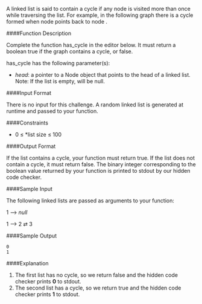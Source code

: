 A linked list is said to contain a cycle if any node is visited more than once while traversing the list. For example, in the following graph there is a cycle formed when node  points back to node .

####Function Description

Complete the function has_cycle in the editor below. It must return a boolean true if the graph contains a cycle, or false.

has_cycle has the following parameter(s):

* *head*: a pointer to a Node object that points to the head of a linked list.
Note: If the list is empty,  will be null.

####Input Format

There is no input for this challenge. A random linked list is generated at runtime and passed to your function.

####Constraints

* 0 ≤ *list size ≤ 100

####Output Format

If the list contains a cycle, your function must return true. If the list does not contain a cycle, it must return false. The binary integer corresponding to the boolean value returned by your function is printed to stdout by our hidden code checker.

####Sample Input

The following linked lists are passed as arguments to your function:

1 ⟶ *null*

1 ⟶ 2 ⇄ 3

####Sample Output

```
0
1
```

####Explanation

1. The first list has no cycle, so we return false and the hidden code checker prints **0** to stdout.
2. The second list has a cycle, so we return true and the hidden code checker prints **1** to stdout.